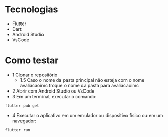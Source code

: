 # Tecnologias
- Flutter
- Dart
- Android Studio
- VsCode
# Como testar
- 1 Clonar o repositório
  - 1.5 Caso o nome da pasta principal não esteja com o nome avaliacaoimc troque o nome da pasta para avaliacaoimc
- 2 Abrir com Android Studio ou VsCode
- 3 Em um terminal, executar o comando:
```
flutter pub get
```
- 4 Executar o aplicativo em um emulador ou dispositivo físico ou em um navegador:
```
flutter run
```
